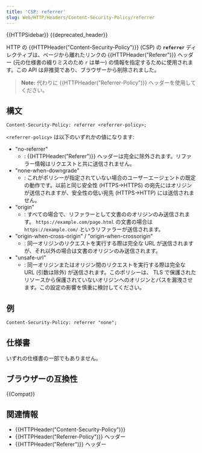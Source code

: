```yaml
---
title: 'CSP: referrer'
slug: Web/HTTP/Headers/Content-Security-Policy/referrer
---
```


{{HTTPSidebar}} {{deprecated_header}}

HTTP の {{HTTPHeader("Content-Security-Policy")}} (CSP) の **`referrer`** ディレクティブは、ページから離れたリンクの {{HTTPHeader("Referer")}} ヘッダー (元の仕様書の綴りミスのため `r` は単一) の情報を指定するために使用されます。この API は非推奨であり、ブラウザーから削除されました。

> **Note:** 代わりに {{HTTPHeader("Referrer-Policy")}} ヘッダーを使用してください。

## 構文

```
Content-Security-Policy: referrer <referrer-policy>;
```

`<referrer-policy>` は以下のいずれかの値になります:

- "no-referrer"
  - : {{HTTPHeader("Referer")}} ヘッダーは完全に除外されます。リファラー情報はリクエストと共に送信されません。
- "none-when-downgrade"
  - : これがポリシーが指定されていない場合のユーザーエージェントの既定の動作です。以前と同じ安全性 (HTTPS->HTTPS) の宛先にはオリジンが送信されますが、安全性の低い宛先 (HTTPS->HTTP) には送信されません。
- "origin"
  - : すべての場合で、リファラーとして文書ののオリジンのみ送信されます。
    `https://example.com/page.html` の文書の場合は `https://example.com/` というリファラーが送信されます。
- "origin-when-cross-origin" / "origin-when-crossorigin"
  - : 同一オリジンのリクエストを実行する際は完全な URL が送信されますが、それ以外の場合は文書のオリジンのみ送信されます。
- "unsafe-url"
  - : 同一オリジンまたはオリジン間のリクエストを実行する際は完全な URL (引数は除外) が送信されます。このポリシーは、 TLS で保護されたリソースから保護されていないオリジンへのオリジンとパスを漏洩させます。この設定の影響を慎重に検討してください。

## 例

```
Content-Security-Policy: referrer "none";
```

## 仕様書

いずれの仕様書の一部でもありません。

## ブラウザーの互換性

{{Compat}}

## 関連情報

- {{HTTPHeader("Content-Security-Policy")}}
- {{HTTPHeader("Referrer-Policy")}} ヘッダー
- {{HTTPHeader("Referer")}} ヘッダー
